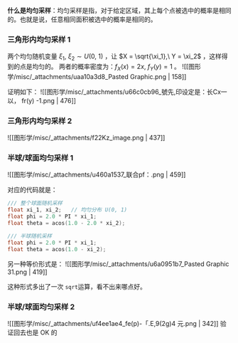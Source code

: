 **什么是均匀采样**：均匀采样是指，对于给定区域，其上每个点被选中的概率是相同的。也就是说，任意相同面积被选中的概率是相同的。


### 三角形内均匀采样 1
两个均匀随机变量 $\xi_1,\ \xi_2 \sim U(0,\ 1)$ ，让 $X = \sqrt{\xi_1},\ Y = \xi_2$ ，这样得到的点是均匀的。
两者的概率密度为：$f_X(x) = 2x,\ f_Y(y) = 1$ 。
![[图形学/misc/_attachments/uaa10a3d8_Pasted Graphic.png | 158]]

证明如下：
![[图形学/misc/_attachments/u66c0cb96_號先,印设定是：长Cx一以， fr(y) -1.png | 476]]


### 三角形内均匀采样 2
![[图形学/misc/_attachments/f22Kz_image.png | 437]]


### 半球/球面均匀采样 1
![[图形学/misc/_attachments/u460a1537_联合pf：.png | 459]]

对应的代码就是：
```cpp
/// 整个球面随机采样
float xi_1, xi_2;	// 均匀分布 U(0, 1)
float phi = 2.0 * PI * xi_1;
float theta = acos(1.0 - 2.0 * xi_2);

/// 半球随机采样
float phi = 2.0 * PI * xi_1;
float theta = acos(1.0 - xi_2);
```

另一种等价形式是：
![[图形学/misc/_attachments/u6a0951b7_Pasted Graphic 31.png | 419]]

这种形式多出了一次 `sqrt`运算，看不出来哪点好。


### 半球/球面均匀采样 2
![[图形学/misc/_attachments/uf4ee1ae4_fe(p)-「.E,9(2g)4 元.png | 342]]
验证回去也是 OK 的


